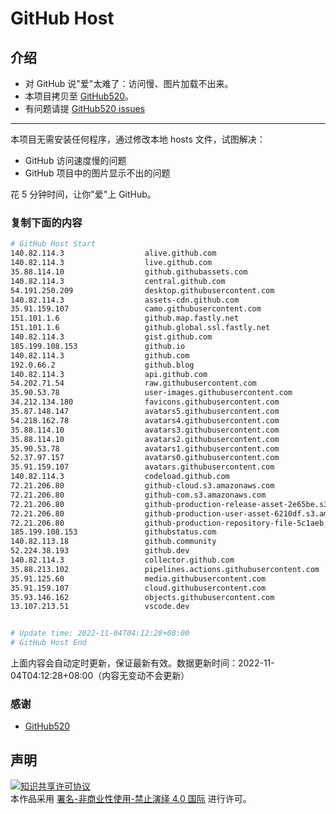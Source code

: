 # GitHub Host
## 介绍
- 对 GitHub 说"爱"太难了：访问慢、图片加载不出来。
- 本项目拷贝至 [GitHub520](https://github.com/521xueweihan/GitHub520)。
- 有问题请提 [GitHub520 issues](https://github.com/521xueweihan/GitHub520/issues/new)

---

本项目无需安装任何程序，通过修改本地 hosts 文件，试图解决：
- GitHub 访问速度慢的问题
- GitHub 项目中的图片显示不出的问题

花 5 分钟时间，让你"爱"上 GitHub。

### 复制下面的内容
```bash
# GitHub Host Start
140.82.114.3                  alive.github.com
140.82.114.3                  live.github.com
35.88.114.10                  github.githubassets.com
140.82.114.3                  central.github.com
54.191.250.209                desktop.githubusercontent.com
140.82.114.3                  assets-cdn.github.com
35.91.159.107                 camo.githubusercontent.com
151.101.1.6                   github.map.fastly.net
151.101.1.6                   github.global.ssl.fastly.net
140.82.114.3                  gist.github.com
185.199.108.153               github.io
140.82.114.3                  github.com
192.0.66.2                    github.blog
140.82.114.3                  api.github.com
54.202.71.54                  raw.githubusercontent.com
35.90.53.78                   user-images.githubusercontent.com
34.212.134.180                favicons.githubusercontent.com
35.87.148.147                 avatars5.githubusercontent.com
54.218.162.78                 avatars4.githubusercontent.com
35.88.114.10                  avatars3.githubusercontent.com
35.88.114.10                  avatars2.githubusercontent.com
35.90.53.78                   avatars1.githubusercontent.com
52.37.97.157                  avatars0.githubusercontent.com
35.91.159.107                 avatars.githubusercontent.com
140.82.114.3                  codeload.github.com
72.21.206.80                  github-cloud.s3.amazonaws.com
72.21.206.80                  github-com.s3.amazonaws.com
72.21.206.80                  github-production-release-asset-2e65be.s3.amazonaws.com
72.21.206.80                  github-production-user-asset-6210df.s3.amazonaws.com
72.21.206.80                  github-production-repository-file-5c1aeb.s3.amazonaws.com
185.199.108.153               githubstatus.com
140.82.113.18                 github.community
52.224.38.193                 github.dev
140.82.114.3                  collector.github.com
35.88.213.102                 pipelines.actions.githubusercontent.com
35.91.125.60                  media.githubusercontent.com
35.91.159.107                 cloud.githubusercontent.com
35.93.146.162                 objects.githubusercontent.com
13.107.213.51                 vscode.dev


# Update time: 2022-11-04T04:12:28+08:00
# GitHub Host End

```
上面内容会自动定时更新，保证最新有效。数据更新时间：2022-11-04T04:12:28+08:00（内容无变动不会更新）

### 感谢

- [GitHub520](https://github.com/521xueweihan/GitHub520)

## 声明
<a rel="license" href="https://creativecommons.org/licenses/by-nc-nd/4.0/deed.zh"><img alt="知识共享许可协议" style="border-width: 0" src="https://licensebuttons.net/l/by-nc-nd/4.0/88x31.png"></a><br>本作品采用 <a rel="license" href="https://creativecommons.org/licenses/by-nc-nd/4.0/deed.zh">署名-非商业性使用-禁止演绎 4.0 国际</a> 进行许可。